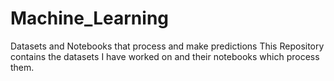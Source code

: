 # Machine_Learning
Datasets and Notebooks that process and make predictions
This Repository contains the datasets I have worked on and their notebooks which process them.
